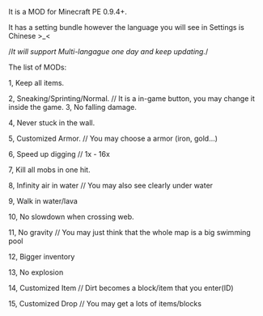It is a MOD for Minecraft PE 0.9.4+.

It has a setting bundle however the language you will see in Settings is Chinese >_<

/*It will support Multi-langague one day and keep updating.*/

The list of MODs:

1, Keep all items.

2, Sneaking/Sprinting/Normal.
// It is a in-game button, you may change it inside the game.
3, No falling damage.

4, Never stuck in the wall.

5, Customized Armor.
// You may choose a armor (iron, gold...)

6, Speed up digging
// 1x - 16x

7, Kill all mobs in one hit.

8, Infinity air in water
// You may also see clearly under water

9, Walk in water/lava

10, No slowdown when crossing web.

11, No gravity
// You may just think that the whole map is a big swimming pool

12, Bigger inventory

13, No explosion

14, Customized Item
// Dirt becomes a block/item that you enter(ID)

15, Customized Drop
// You may get a lots of items/blocks
